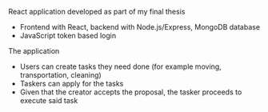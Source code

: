 React application developed as part of my final thesis

- Frontend with React, backend with Node.js/Express, MongoDB database
- JavaScript token based login

The application
- Users can create tasks they need done (for example moving, transportation, cleaning)
- Taskers can apply for the tasks 
- Given that the creator accepts the proposal, the tasker proceeds to execute said task 
